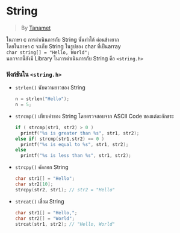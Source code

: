 # String #
> By [Tanamet](https://github.com/Tanamet)
>

ในภาษา c การดำเนินการกับ String นั้นทำได้ ค่อนข้างยาก<br/>
โดยในภาษา c จะเก็บ String ในรูปของ char ที่เป็นarray<br/>
`char string[] = "Hello, World";`<br/>
นอกจากนี้ยังมี Library ในการดำเนินการกับ String คือ `<string.h>`

### ฟังก์ชันใน `<string.h>` ###

*   `strlen()` นับความยาวของ String
    ```c
    n = strlen("Hello");
    n = 5;
    ```

*   `strcmp()` เทียบค่าของ String โดยตรวจสอบจาก ASCII Code ของแต่ละอักขระ
    ```c
    if ( strcmp(str1, str2) > 0 )
      printf("%s is greater than %s", str1, str2);
    else if( strcmp(str1,str2) == 0 )
      printf("%s is equal to %s", str1, str2);
    else
      printf("%s is less than %s", str1, str2);
    ```

*   `strcpy()` คัดลอก String
    ```c
    char str1[] = "Hello";
    char str2[10];
    strcpy(str2, str1); // str2 = "Hello"
    ```

*   `strcat()` เชื่อม String
    ```c
    char str1[] = "Hello,";
    char str2[] = "World";
    strcat(str1, str2); // "Hello, World"
    ```
    
